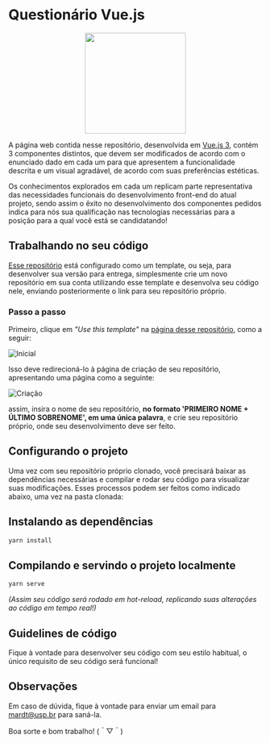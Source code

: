 # Questionário Vue.js

<p align="center">
    <img width="200" src="https://avatars.githubusercontent.com/u/53086380" />
</p>

A página web contida nesse repositório, desenvolvida em [Vue.js 3](https://v3.vuejs.org/), contém 3 componentes distintos, que devem ser modificados de acordo com o enunciado dado em cada um para que apresentem a funcionalidade descrita e um visual agradável, de acordo com suas preferências estéticas.

Os conhecimentos explorados em cada um replicam parte representativa das necessidades funcionais do desenvolvimento front-end do atual projeto, sendo assim o êxito no desenvolvimento dos componentes pedidos indica para nós sua qualificação nas tecnologias necessárias para a posição para a qual você está se candidatando!

## Trabalhando no seu código
[Esse repositório](https://github.com/moveusp/QuestoesVueJs) está configurado como um template, ou seja, para desenvolver sua versão para entrega, simplesmente crie um novo repositório em sua conta utilizando esse template e desenvolva seu código nele, enviando posteriormente o link para seu repositório próprio.

### Passo a passo
Primeiro, clique em _"Use this template"_ na [página desse repositório](https://github.com/moveusp/QuestoesVueJs), como a seguir:

![Inicial](https://raw.githubusercontent.com/moveusp/QuestoesVueJs/main/guia/rep.png)

Isso deve redirecioná-lo à página de criação de seu repositório, apresentando uma página como a seguinte:

![Criação](https://raw.githubusercontent.com/moveusp/QuestoesVueJs/main/guia/criacao.png)

assim, insira o nome de seu repositório, **no formato 'PRIMEIRO NOME + ÚLTIMO SOBRENOME', em uma única palavra**, e crie seu repositório próprio, onde seu desenvolvimento deve ser feito.

## Configurando o projeto
Uma vez com seu repositório próprio clonado, você precisará baixar as dependências necessárias e compilar e rodar seu código para visualizar suas modificações. Esses processos podem ser feitos como indicado abaixo, uma vez na pasta clonada:

## Instalando as dependências
```sh
yarn install
```

## Compilando e servindo o projeto localmente
```sh
yarn serve
```
_(Assim seu código será rodado em hot-reload, replicando suas alterações ao código em tempo real!)_

## Guidelines de código
Fique à vontade para desenvolver seu código com seu estilo habitual, o único requisito de seu código será funcional!

## Observações
Em caso de dúvida, fique à vontade para enviar um email para [mardt@usp.br](mailto:mardt@usp.br) para saná-la.

Boa sorte e bom trabalho!
(＾▽＾)
